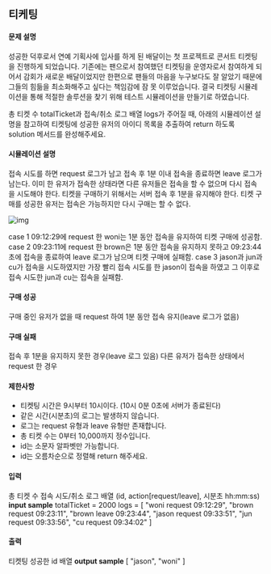 ## 티케팅

#### 문제 설명

성공한 덕후로서 연예 기획사에 입사를 하게 된 배달이는 첫 프로젝트로 콘서트 티켓팅을 진행하게 되었습니다.
기존에는 팬으로서 참여했던 티켓팅을 운영자로서 참여하게 되어서 감회가 새로운 배달이었지만
한편으로 팬들의 마음을 누구보다도 잘 알았기 때문에 그들의 힘듦을 최소화해주고 싶다는 책임감에 잠 못 이루었습니다.
결국 티켓팅 시뮬레이션을 통해 적절한 솔루션을 찾기 위해 테스트 시뮬레이션을 만들기로 하였습니다.

총 티켓 수 totalTicket과 접속/취소 로그 배열 logs가 주어질 때,
아래의 시뮬레이션 설명을 참고하여 티켓팅에 성공한 유저의 아이디 목록을 추출하여 return 하도록 solution 메서드를 완성해주세요.

#### 시뮬레이션 설명

접속 시도를 하면 request 로그가 남고 접속 후 1분 이내 접속을 종료하면 leave 로그가 남는다.
이미 한 유저가 접속한 상태라면 다른 유저들은 접속을 할 수 없으며 다시 접속을 시도해야 한다.
티켓을 구매하기 위해서는 서버 접속 후 1분을 유지해야 한다.
티켓 구매를 성공한 유저는 접속은 가능하지만 다시 구매는 할 수 없다.

![img](https://camo.githubusercontent.com/a3a868ab70c31d32e3ae071c7b8d801da42e268c/68747470733a2f2f67726570702d70726f6772616d6d6572732e73332e616d617a6f6e6177732e636f6d2f66696c65732f70726f64756374696f6e2f356239343836626162342f66313831393965372d393835632d346461642d616633652d3334336163386465663964332e706e67)

case 1
09:12:29에 request 한 woni는 1분 동안 접속을 유지하여 티켓 구매에 성공함.
case 2
09:23:11에 request 한 brown은 1분 동안 접속을 유지하지 못하고 09:23:44초에 접속을 종료하여 leave 로그가 남으며 티켓 구매에 실패함.
case 3
jason과 jun과 cu가 접속을 시도하였지만 가장 빨리 접속 시도를 한 jason이 접속을 하였고 그 이후로 접속 시도한 jun과 cu는 접속을 실패함.

#### 구매 성공

구매 중인 유저가 없을 때 request 하여 1분 동안 접속 유지(leave 로그가 없음)

#### 구매 실패

접속 후 1분을 유지하지 못한 경우(leave 로그 있음)
다른 유저가 접속한 상태에서 request 한 경우

#### 제한사항

- 티켓팅 시간은 9시부터 10시이다. (10시 0분 0초에 서버가 종료된다)
- 같은 시간(시분초)의 로그는 발생하지 않습니다.
- 로그는 request 유형과 leave 유형만 존재합니다.
- 총 티켓 수는 0부터 10,000까지 정수입니다.
- id는 소문자 알파벳만 가능합니다.
- id는 오름차순으로 정렬해 return 해주세요.

#### 입력

총 티켓 수
접속 시도/취소 로그 배열 (id, action[request/leave], 시분초 hh:mm:ss)
**input sample**
totalTicket = 2000
logs = [
"woni request 09:12:29",
"brown request 09:23:11",
"brown leave 09:23:44",
"jason request 09:33:51",
"jun request 09:33:56",
"cu request 09:34:02"
]

#### 출력

티켓팅 성공한 id 배열
**output sample**
[
"jason",
"woni"
]